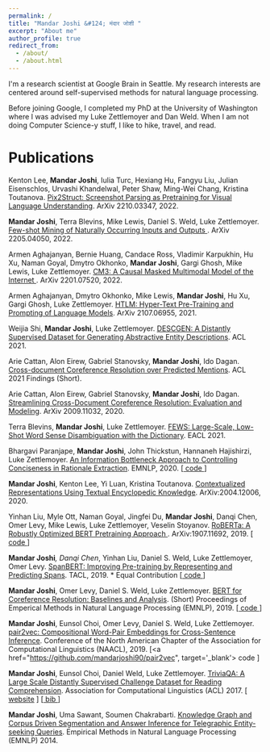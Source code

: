 ```yaml
---
permalink: /
title: "Mandar Joshi &#124; मंदार जोशी "
excerpt: "About me"
author_profile: true
redirect_from: 
  - /about/
  - /about.html
---
```


I'm a research scientist at Google Brain in Seattle. My research interests are centered around self-supervised methods for natural language processing. 

Before joining Google, I completed my PhD at the University of Washington where I was advised my Luke Zettlemoyer and Dan Weld. When I am not doing Computer Science-y stuff, I like to hike, travel, and read.

Publications
======
Kenton Lee, <b>Mandar Joshi</b>, Iulia Turc, Hexiang Hu, Fangyu Liu, Julian Eisenschlos, Urvashi Khandelwal, Peter Shaw, Ming-Wei Chang, Kristina Toutanova. <a href="https://arxiv.org/abs/2210.03347" target="_blank"> Pix2Struct: Screenshot Parsing as Pretraining for Visual Language Understanding</a>. ArXiv 2210.03347, 2022.

<b>Mandar Joshi</b>, Terra Blevins, Mike Lewis, Daniel S. Weld, Luke Zettlemoyer. <a href="https://arxiv.org/abs/2205.04050" target="_blank"> Few-shot Mining of Naturally Occurring Inputs and Outputs </a>. ArXiv 2205.04050, 2022.

Armen Aghajanyan, Bernie Huang, Candace Ross, Vladimir Karpukhin, Hu Xu, Naman Goyal, Dmytro Okhonko, <b>Mandar Joshi</b>, Gargi Ghosh, Mike Lewis, Luke Zettlemoyer. <a href="https://arxiv.org/abs/2201.07520" target="_blank"> CM3: A Causal Masked Multimodal Model of the Internet </a>. ArXiv 2201.07520, 2022.

Armen Aghajanyan, Dmytro Okhonko, Mike Lewis, <b>Mandar Joshi</b>, Hu Xu, Gargi Ghosh, Luke Zettlemoyer. <a href="https://arxiv.org/abs/2107.06955" target="_blank"> HTLM: Hyper-Text Pre-Training and Prompting of Language Models</a>. ArXiv 2107.06955, 2021.

Weijia Shi, <b>Mandar Joshi</b>, Luke Zettlemoyer. <a href="https://arxiv.org/abs/2106.05365" target="_blank"> DESCGEN: A Distantly Supervised Dataset for Generating Abstractive Entity Descriptions</a>. ACL 2021. 

Arie Cattan, Alon Eirew, Gabriel Stanovsky, <b>Mandar Joshi</b>, Ido Dagan. <a href="https://arxiv.org/abs/2106.01210" target="_blank"> Cross-document Coreference Resolution over Predicted Mentions</a>. ACL 2021 Findings (Short). 

Arie Cattan, Alon Eirew, Gabriel Stanovsky, <b>Mandar Joshi</b>, Ido Dagan. <a href="https://arxiv.org/abs/2009.11032" target="_blank"> Streamlining Cross-Document Coreference Resolution: Evaluation and Modeling</a>. ArXiv 2009.11032, 2020. 

Terra Blevins, <b>Mandar Joshi</b>, Luke Zettlemoyer. <a href="https://arxiv.org/abs/2102.07983" target="_blank"> FEWS: Large-Scale, Low-Shot Word Sense Disambiguation with the Dictionary</a>. EACL 2021. 

Bhargavi Paranjape, <b>Mandar Joshi</b>, John Thickstun, Hannaneh Hajishirzi, Luke Zettlemoyer. <a href="https://arxiv.org/abs/2005.00652" target="_blank"> An Information Bottleneck Approach to Controlling Conciseness in Rationale Extraction</a>. EMNLP, 2020.  [<a href="https://github.com/bhargaviparanjape/explainable_qa" target="_blank"> code </a>]

<b>Mandar Joshi</b>, Kenton Lee, Yi Luan, Kristina Toutanova. <a href="https://arxiv.org/abs/2004.12006" target="_blank"> Contextualized Representations Using Textual Encyclopedic Knowledge</a>. ArXiv:2004.12006, 2020.  

Yinhan Liu, Myle Ott, Naman Goyal, Jingfei Du, <b>Mandar Joshi</b>, Danqi Chen, Omer Levy, Mike Lewis, Luke Zettlemoyer, Veselin Stoyanov. <a href="https://arxiv.org/abs/1907.11692" target="_blank">RoBERTa: A Robustly Optimized BERT Pretraining Approach </a>. ArXiv:1907.11692, 2019.  [<a href="https://github.com/pytorch/fairseq/tree/master/examples/roberta" target="_blank"> code </a>]

<b>Mandar Joshi</b>*, Danqi Chen*, Yinhan Liu, Daniel S. Weld, Luke Zettlemoyer, Omer Levy. <a href="https://arxiv.org/abs/1907.10529" target="_blank"> SpanBERT: Improving Pre-training by Representing and Predicting Spans</a>. TACL, 2019.  * Equal Contribution  [<a href="https://github.com/facebookresearch/SpanBERT" target="_blank"> code </a>]

<b>Mandar Joshi</b>, Omer Levy, Daniel S. Weld, Luke Zettlemoyer. <a href="https://arxiv.org/abs/1908.09091" target="_blank">BERT for Coreference Resolution: Baselines and Analysis</a>. (Short) Proceedings of Emperical Methods in Natural Language Processing (EMNLP), 2019.  [<a href="https://github.com/mandarjoshi90/coref" target="_blank"> code </a>]

<b>Mandar Joshi</b>, Eunsol Choi, Omer Levy, Daniel S. Weld, Luke Zettlemoyer. <a href = "https://arxiv.org/abs/1810.08854" target = "_blank">pair2vec: Compositional Word-Pair Embeddings for Cross-Sentence Inference</a>. Conference of the North American Chapter of the Association for Computational Linguistics (NAACL), 2019.  [<a href="https://github.com/mandarjoshi90/pair2vec", target='_blank'> code </a>]

<b>Mandar Joshi</b>, Eunsol Choi, Daniel Weld, Luke Zettlemoyer. <a href = "docs/triviaQA.pdf" target = "_blank">TriviaQA: A Large Scale Distantly Supervised Challenge Dataset for Reading Comprehension</a>. Association for Computational Linguistics (ACL) 2017. [ <a href="http://nlp.cs.washington.edu/triviaqa/" target="_blank">website</a> ] [<a href="bibs/triviaqa.bib" target="_blank"> bib </a>]

<b>Mandar Joshi</b>, Uma Sawant, Soumen Chakrabarti. <a href = "docs/proceedingsPaperEMNLP2014.pdf" target = "_blank">Knowledge Graph and Corpus Driven Segmentation and Answer Inference for Telegraphic Entity-seeking Queries</a>. Empirical Methods in Natural Language Processing (EMNLP) 2014.